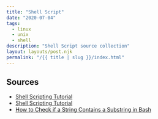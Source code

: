 ```yaml
---
title: "Shell Script"
date: "2020-07-04"
tags:
  - linux
  - unix
  - shell
description: "Shell Script source collection"
layout: layouts/post.njk
permalink: "/{{ title | slug }}/index.html"
---
```


## Sources

- [Shell Scripting Tutorial](https://www.tutorialspoint.com/unix/shell_scripting.htm)
- [Shell Scripting Tutorial](https://www.shellscript.sh/)
- [How to Check if a String Contains a Substring in Bash](https://linuxize.com/post/how-to-check-if-string-contains-substring-in-bash/)
